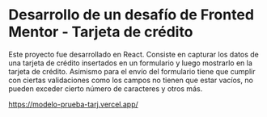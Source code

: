 # Desarrollo de un desafío de Fronted Mentor - Tarjeta de crédito

Este proyecto fue desarrollado en React. Consiste en capturar los datos de una tarjeta de crédito insertados en un formulario y luego mostrarlo en la tarjeta de crédito. Asimismo para el envío del formulario tiene que cumplir con ciertas validaciones como los campos no tienen que estar vacíos, no pueden exceder cierto número de caracteres y otros más.

https://modelo-prueba-tarj.vercel.app/

